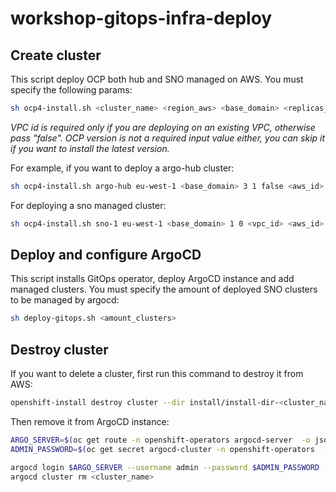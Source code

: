# workshop-gitops-infra-deploy

## Create cluster

This script deploy OCP both hub and SNO managed on AWS. You must specify the following params:

```bash
sh ocp4-install.sh <cluster_name> <region_aws> <base_domain> <replicas_master> <replicas_worker> <vpc_id|false> <aws_id> <aws_secret> <ocp_version|null>
```
*VPC id is required only if you are deploying on an existing VPC, otherwise pass "false". OCP version is not a required input value either, you can skip it if you want to install the latest version.*

For example, if you want to deploy a argo-hub cluster:

```bash
sh ocp4-install.sh argo-hub eu-west-1 <base_domain> 3 1 false <aws_id> <aws_secret> 
```
For deploying a sno managed cluster:

```bash
sh ocp4-install.sh sno-1 eu-west-1 <base_domain> 1 0 <vpc_id> <aws_id> <aws_secret> 
```
## Deploy and configure ArgoCD

This script installs GitOps operator, deploy ArgoCD instance and add managed clusters. You must specify the amount of deployed SNO clusters to be managed by argocd:

```bash
sh deploy-gitops.sh <amount_clusters>
```
## Destroy cluster

If you want to delete a cluster, first run this command to destroy it from AWS:

```bash
openshift-install destroy cluster --dir install/install-dir-<cluster_name> --log-level info
```

Then remove it from ArgoCD instance:

```bash
ARGO_SERVER=$(oc get route -n openshift-operators argocd-server  -o jsonpath='{.spec.host}')
ADMIN_PASSWORD=$(oc get secret argocd-cluster -n openshift-operators  -o jsonpath='{.data.admin\.password}' | base64 -d)

argocd login $ARGO_SERVER --username admin --password $ADMIN_PASSWORD --insecure
argocd cluster rm <cluster_name>
```
